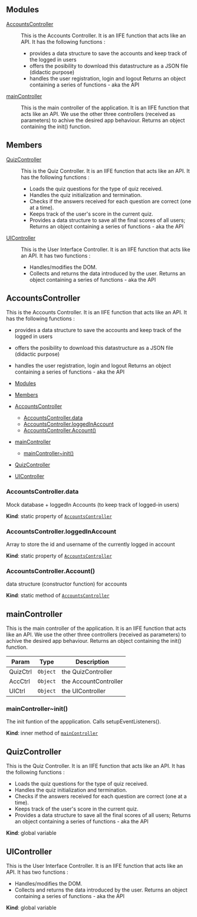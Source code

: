 ## Modules

<dl>
<dt><a href="#module_AccountsController">AccountsController</a></dt>
<dd><p>This is the Accounts Controller. It is an IIFE function that acts like an API.
It has the following functions :</p>
<ul>
<li>provides a data structure to save the accounts and keep track of the logged in users</li>
<li>offers the posibility to download this datastructure as a JSON file (didactic purpose)</li>
<li>handles the user registration, login and logout
Returns an object containing a series of functions - aka the API</li>
</ul>
</dd>
<dt><a href="#module_mainController">mainController</a></dt>
<dd><p>This is the main controller of the application. It is an IIFE function that acts like an API.
We use the other three controllers (received as parameters) to achive the desired app behaviour.
Returns an object containing the init() function.</p>
</dd>
</dl>

## Members

<dl>
<dt><a href="#QuizController">QuizController</a></dt>
<dd><p>This is the Quiz Controller. It is an IIFE function that acts like an API.
It has the following functions :</p>
<ul>
<li>Loads the quiz questions for the type of quiz received.</li>
<li>Handles the quiz initialization and termination.</li>
<li>Checks if the answers received for each question are correct (one at a time).</li>
<li>Keeps track of the user&#39;s score in the current quiz.</li>
<li>Provides a data structure to save all the final scores of all users;
Returns an object containing a series of functions - aka the API</li>
</ul>
</dd>
<dt><a href="#UIController">UIController</a></dt>
<dd><p>This is the User Interface Controller. It is an IIFE function that acts like an API.
It has two functions :</p>
<ul>
<li>Handles/modifies the DOM.</li>
<li>Collects and returns the data introduced by the user.
Returns an object containing a series of functions - aka the API</li>
</ul>
</dd>
</dl>

<a name="module_AccountsController"></a>

## AccountsController
This is the Accounts Controller. It is an IIFE function that acts like an API.
It has the following functions :
 - provides a data structure to save the accounts and keep track of the logged in users
 - offers the posibility to download this datastructure as a JSON file (didactic purpose)
 - handles the user registration, login and logout
Returns an object containing a series of functions - aka the API


- [Modules](#modules)
- [Members](#members)
- [AccountsController](#accountscontroller)
  - [AccountsController.data](#accountscontrollerdata)
  - [AccountsController.loggedInAccount](#accountscontrollerloggedinaccount)
  - [AccountsController.Account()](#accountscontrolleraccount)
- [mainController](#maincontroller)
  - [mainController~init()](#maincontrollerinit)
- [QuizController](#quizcontroller)
- [UIController](#uicontroller)

<a name="module_AccountsController.data"></a>

### AccountsController.data
Mock database + loggedIn Accounts (to keep track of logged-in users)

**Kind**: static property of [<code>AccountsController</code>](#module_AccountsController)  
<a name="module_AccountsController.loggedInAccount"></a>

### AccountsController.loggedInAccount
Array to store the id and username of the currently logged in account

**Kind**: static property of [<code>AccountsController</code>](#module_AccountsController)  
<a name="module_AccountsController.Account"></a>

### AccountsController.Account()
data structure (constructor function) for accounts

**Kind**: static method of [<code>AccountsController</code>](#module_AccountsController)  
<a name="module_mainController"></a>

## mainController
This is the main controller of the application. It is an IIFE function that acts like an API.
We use the other three controllers (received as parameters) to achive the desired app behaviour.
Returns an object containing the init() function.


| Param | Type | Description |
| --- | --- | --- |
| QuizCtrl | <code>Object</code> | the QuizController |
| AccCtrl | <code>Object</code> | the AccountController |
| UICtrl | <code>Object</code> | the UIController |

<a name="module_mainController..init"></a>

### mainController~init()
The init funtion of the appplication. Calls setupEventListeners().

**Kind**: inner method of [<code>mainController</code>](#module_mainController)  
<a name="QuizController"></a>

## QuizController
This is the Quiz Controller. It is an IIFE function that acts like an API.
It has the following functions :
 - Loads the quiz questions for the type of quiz received.
 - Handles the quiz initialization and termination.
 - Checks if the answers received for each question are correct (one at a time).
 - Keeps track of the user's score in the current quiz.
 - Provides a data structure to save all the final scores of all users;
Returns an object containing a series of functions - aka the API

**Kind**: global variable  
<a name="UIController"></a>

## UIController
This is the User Interface Controller. It is an IIFE function that acts like an API.
It has two functions :
 - Handles/modifies the DOM.
 - Collects and returns the data introduced by the user.
Returns an object containing a series of functions - aka the API

**Kind**: global variable  
